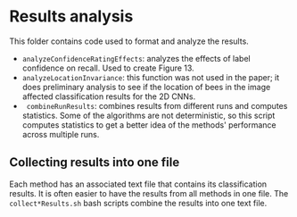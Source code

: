 # Results analysis
This folder contains code used to format and analyze the results.

- `analyzeConfidenceRatingEffects`: analyzes the effects of label confidence on recall. Used to create Figure 13.
- `analyzeLocationInvariance`: this function was not used in the paper; it does preliminary analysis to see if the location of bees in the image affected classification results for the 2D CNNs.
- ` combineRunResults`: combines results from different runs and computes statistics. Some of the algorithms are not deterministic, so this script computes statistics to get a better idea of the methods' performance across multiple runs.

## Collecting results into one file
Each method has an associated text file that contains its classification results. It is often easier to have the results from all methods in one file. The `collect*Results.sh` bash scripts combine the results into one text file.